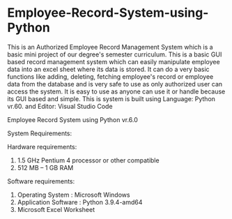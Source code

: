 # Employee-Record-System-using-Python
This is an Authorized Employee Record Management System which is a basic mini project of our degree's semester curriculum. This is a basic GUI based record management system which can easily manipulate employee data into an excel sheet where its data is stored. It can do a very basic functions like adding, deleting, fetching employee's record or employee data from the database and is very safe to use as only authorized user can access the  system. It is easy to use as anyone can use it or handle because its GUI based and simple. This is system is built using Language: Python vr.60. and Editor: Visual Studio Code

Employee Record System using Python vr.6.0

System Requirements:

Hardware requirements:
1)	1.5 GHz Pentium 4 processor or other compatible
2)	512 MB – 1 GB RAM

Software requirements:
1) Operating System		:	Microsoft Windows
2) Application Software	:	Python 3.9.4-amd64
3) Microsoft Excel Worksheet
